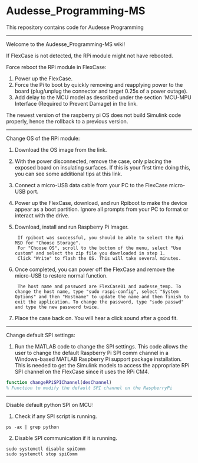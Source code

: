 # Audesse_Programming-MS
This repository contains code for Audesse Programming

***
Welcome to the Audesse_Programming-MS wiki!

If FlexCase is not detected, the RPi module might not have rebooted.

Force reboot the RPi module in FlexCase:

1. Power up the FlexCase.
2. Force the Pi to boot by quickly removing and reapplying power to the board (plug/unplug the connector and target 0.25s of a power outage).
3. Add delay to the MCU model as described under the section 'MCU-MPU Interface (Required to Prevent Damage) in the link.

The newest version of the raspberry pi OS does not build Simulink code properly, hence the rollback to a previous version.

***

Change OS of the RPi module:

1. Download the OS image from the link.
2. With the power disconnected, remove the case, only placing the exposed board on insulating surfaces. If this is your first time doing this, you can see some additional tips at this link.
3. Connect a micro-USB data cable from your PC to the FlexCase micro-USB port.
4. Power up the FlexCase, download, and run Rpiboot to make the device appear as a boot partition. Ignore all prompts from your PC to format or interact with the drive.
5. Download, install and run Raspberry Pi Imager.

        If rpiboot was successful, you should be able to select the Rpi MSD for "Choose Storage".
        For "Choose OS", scroll to the bottom of the menu, select "Use custom" and select the zip file you downloaded in step 1.
        Click "Write" to flash the OS. This will take several minutes.

6. Once completed, you can power off the FlexCase and remove the micro-USB to restore normal function.

        The host name and password are FlexCase01 and audesse_temp. To change the host name, type "sudo raspi-config", select "System Options" and then "Hostname" to update the name and then finish to exit the application. To change the password, type "sudo passwd" and type the new password twice.

7. Place the case back on. You will hear a click sound after a good fit.

***
Change default SPI settings:

1. Run the MATLAB code to change the SPI settings. This code allows the user to change the default Raspberry Pi SPI comm channel in a Windows-based MATLAB Raspberry Pi support package installation. This is needed to get the Simulink models to access the appropriate RPi SPI channel on the FlexCase since it uses the RPi CM4. 
    

```Matlab
function changeRPiSPIChannel(desChannel)
% Function to modify the default SPI channel on the RaspberryPi
```
***
Disable default python SPI on MCU:

1. Check if any SPI script is running.

```
ps -ax | grep python
```

2. Disable SPI communication if it is running.
```
sudo systemctl disable spiComm
sudo systemctl stop spiComm
```
